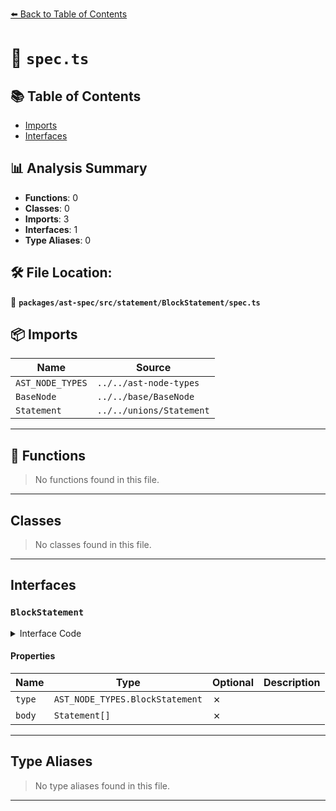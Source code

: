 [⬅️ Back to Table of Contents](../../../../../index.md)

# 📄 `spec.ts`

## 📚 Table of Contents

- [Imports](#imports)
- [Interfaces](#interfaces)

## 📊 Analysis Summary

- **Functions**: 0
- **Classes**: 0
- **Imports**: 3
- **Interfaces**: 1
- **Type Aliases**: 0

## 🛠️ File Location:
📂 **`packages/ast-spec/src/statement/BlockStatement/spec.ts`**

## 📦 Imports

| Name | Source |
|------|--------|
| `AST_NODE_TYPES` | `../../ast-node-types` |
| `BaseNode` | `../../base/BaseNode` |
| `Statement` | `../../unions/Statement` |


---

## 🔧 Functions

> No functions found in this file.


---

## Classes

> No classes found in this file.


---

## Interfaces

### `BlockStatement`

<details><summary>Interface Code</summary>

```ts
export interface BlockStatement extends BaseNode {
  type: AST_NODE_TYPES.BlockStatement;
  body: Statement[];
}
```
</details>

#### Properties

| Name | Type | Optional | Description |
|------|------|----------|-------------|
| `type` | `AST_NODE_TYPES.BlockStatement` | ✗ |  |
| `body` | `Statement[]` | ✗ |  |


---

## Type Aliases

> No type aliases found in this file.


---
